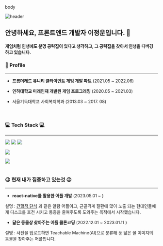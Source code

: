 body
<!-- ![header](https://capsule-render.vercel.app/api?type=soft&color=auto&height=100&section=header&text=JungwoonLee&fontSize=80) -->
![header](https://capsule-render.vercel.app/api?type=slice&color=ffc0cb&height=200&section=header&text=JungwoonLee&fontSize=100&fontColor=ffffff)



## 안녕하세요, 프론트엔드 개발자 이정운입니다. 👋
#### 게임처럼 인생에도 분명 공략집이 있다고 생각하고, 그 공략집을 찾아서 인생을 디버깅 하고 있습니다.




### 🏢 Profile
---
- **프롬더레드 유니티 클라이언트 게임 개발 파트** (2021.05 ~ 2022.06)

- **인하대학교 미래인재 개발원 게임 프로그래밍** (2020.05 ~ 2021.03)

- 서울기독대학교 사회복지학과 (2013.03 ~ 2017. 08)<br> <br><br> 

### 💻 Tech Stack 💻
---

 <img src="https://img.shields.io/badge/html5-E34F26?style=for-the-badge&logo=html5&logoColor=white">    <img src="https://img.shields.io/badge/css-1572B6?style=for-the-badge&logo=css3&logoColor=white">   <img src="https://img.shields.io/badge/javascript-F7DF1E?style=for-the-badge&logo=javascript&logoColor=black"> 
 
 
<img src="https://img.shields.io/badge/react-61DAFB?style=for-the-badge&logo=react&logoColor=black"> 

<img src="https://img.shields.io/badge/-C%23-00599C?style=flat-square&logo=c%2B%2B&logoColor=white"/></a>   <br> <br>
   




### 😉 현재 내가 집중하고 있는것 😉
---

- **react-native를 활용한 어플 개발** (2023.05.01 ~ )

설명 : [간헐적 단식](https://play.google.com/store/apps/details?id=bodyfast.zero.fastingtracker.weightloss&hl=ko&gl=EG) 과 같은 알람 어플이고, 근골격계 질환에 많이 노출 되는 현대인들에게 디스크를 호전 시키고 통증을 줄여주도록 도와주는 목적에서 시작했습니다.

- **닮은 동물상 찾아주는 어플 클론코딩** (2022.12.01 ~ 2023.01.11 )

설명 : 사진을 업로드하면 Teachable Machine(AI)으로 분류해 둔 닮은 꼴 이미지의 동물을 찾아주는 어플입니다. 

<!--
**AronLee5263/AronLee5263** is a ✨ _special_ ✨ repository because its `README.md` (this file) appears on your GitHub profile.

Here are some ideas to get you started:

- 🔭 I’m currently working on ...
- 🌱 I’m currently learning ...
- 👯 I’m looking to collaborate on ...
- 🤔 I’m looking for help with ...
- 💬 Ask me about ...
- 📫 How to reach me: ...
- 😄 Pronouns: ...
- ⚡ Fun fact: ...
-->
